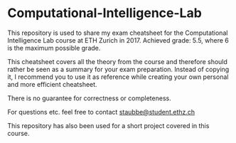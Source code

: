 # Computational-Intelligence-Lab

This repository is used to share my exam cheatsheet for the Computational Intelligence Lab course at ETH Zurich in 2017.
Achieved grade: 5.5, where 6 is the maximum possible grade.

This cheatsheet covers all the theory from the course and therefore should rather be seen as a summary for your exam preparation. Instead of copying it, I recommend you to use it as reference while creating your own personal and more efficient cheatsheet.

There is no guarantee for correctness or completeness. 

For questions etc. feel free to contact staubbe@student.ethz.ch

This repository has also been used for a short project covered in this course.
